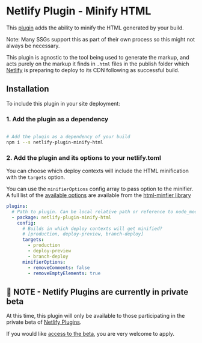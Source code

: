 # Netlify Plugin - Minify HTML

This [plugin](https://www.netlify.com/build/plugins-beta?utm_source=github&utm_medium=plugin-htmlminifier-pnh&utm_campaign=devex) adds the ability to minify the HTML generated by your build.

Note: Many SSGs support this as part of their own process so this might not always be necessary.

This plugin is agnostic to the tool being used to generate the markup, and acts purely on the markup it finds in `.html` files in the publish folder which [Netlify](https://www.netlify.com?utm_source=github&utm_medium=plugin-htmlminifier-pnh&utm_campaign=devex) is preparing to deploy to its CDN following as successful build.

## Installation

To include this plugin in your site deployment:


### 1. Add the plugin as a dependency

```bash

# Add the plugin as a dependency of your build
npm i --s netlify-plugin-minify-html

```


### 2. Add the plugin and its options to your netlify.toml

You can choose which deploy contexts will include the HTML minification with the `targets` option.

You can use the `minifierOptions` config array to pass option to the minifier. A full list of the [available options](https://www.npmjs.com/package/html-minifier#options-quick-reference) are available from the [html-minfier library](https://www.npmjs.com/package/html-minifier)

```yaml
plugins:
  # Path to plugin. Can be local relative path or reference to node_modules
  - package: netlify-plugin-minify-html
    config:
      # Builds in which deploy contexts will get minified?
      # [production, deploy-preview, branch-deploy]
      targets:
        - production
        - deploy-preview
        - branch-deploy
      minifierOptions:
        - removeComments: false
        - removeEmptyElements: true
```

## 🚨 NOTE - Netlify Plugins are currently in private beta

At this time, this plugin will only be available to those participating in the private beta of [Netlify Plugins](https://www.netlify.com/build/plugins-beta?utm_source=github&utm_medium=plugin-htmlminifier-pnh&utm_campaign=devex).

If you would like [access to the beta](https://www.netlify.com/build/plugins-beta?utm_source=github&utm_medium=plugin-htmlminifier-pnh&utm_campaign=devex), you are very welcome to apply.

